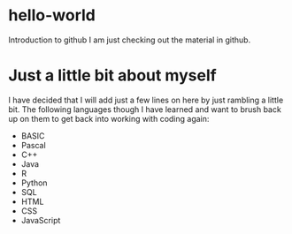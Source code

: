 # hello-world
Introduction to github
I am just checking out the material in github.
<body>
  <h1>Just a little bit about myself</h1>
  <p>
    I have decided that I will add just a few lines on here by just rambling a little bit.
    The following languages though I have learned and want to brush back up on them to get
    back into working with coding again:
    <ul>
      <li>BASIC</li>
      <li>Pascal</li>
      <li>C++</li>
      <li>Java</li>
      <li>R</li>
      <li>Python</li>
      <li>SQL</li>
      <li>HTML</li>
      <li>CSS</li>
      <li>JavaScript</li>
    </ul>
  </p>
</body>
